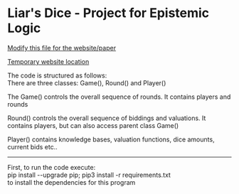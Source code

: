 # Liar's Dice - Project for Epistemic Logic
[Modify this file for the website/paper](WebInterface/public/src/blog/mainArticle.md)

[Temporary website location](https://diarmuidkelly.github.io/epistemiclogic/index.html)

The code is structured as follows:<br/>
There are three classes: Game(), Round() and Player()

The Game() controls the overall sequence of rounds. It contains players and rounds

Round() controls the overall sequence of biddings and valuations. It contains players, but can also access parent class Game()

Player() contains knowledge bases, valuation functions, dice amounts, current bids etc..

---

First, to run the code execute:<br/> pip install --upgrade pip; pip3 install -r requirements.txt<br/>
 to install the dependencies for this program
 
